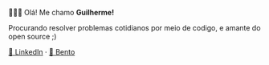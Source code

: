 
🧙🏼‍♂️ Olá! Me chamo <b>Guilherme!</b><br>

Procurando resolver problemas cotidianos por meio de codigo, e amante do open source ;)

[🚀 LinkedIn](https://www.linkedin.com/in/guii-silva/) · [🍱 Bento](https://bento.me/guilhermenascimento)

